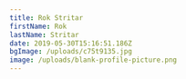 ```yaml
---
title: Rok Stritar
firstName: Rok
lastName: Stritar
date: 2019-05-30T15:16:51.186Z
bgImage: /uploads/c75t9135.jpg
image: /uploads/blank-profile-picture.png
---
```

